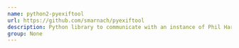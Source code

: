 ```yaml
---
name: python2-pyexiftool
url: https://github.com/smarnach/pyexiftool
description: Python library to communicate with an instance of Phil Harvey's excellent ExifTool command-line application.
group: None
---
```

